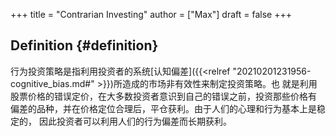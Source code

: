 +++
title = "Contrarian Investing"
author = ["Max"]
draft = false
+++

## Definition {#definition}

行为投资策略是指利用投资者的系统[认知偏差]({{<relref "20210201231956-cognitive_bias.md#" >}})所造成的市场非有效性来制定投资策略。也
就是利用股票价格的错误定价，在大多数投资者意识到自己的错误之前，投资那些价格有
偏差的品种，并在价格定位合理后，平仓获利。由于人们的心理和行为基本上是稳定的，
因此投资者可以利用人们的行为偏差而长期获利。
